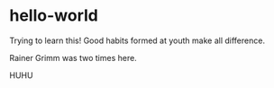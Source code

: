 # hello-world
Trying to learn this!
Good habits formed at youth make all difference.

Rainer Grimm was two times here.

HUHU
